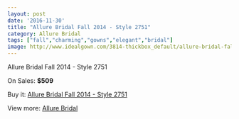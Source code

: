 ```yaml
---
layout: post
date: '2016-11-30'
title: "Allure Bridal Fall 2014 - Style 2751"
category: Allure Bridal
tags: ["fall","charming","gowns","elegant","bridal"]
image: http://www.idealgown.com/3814-thickbox_default/allure-bridal-fall-2014-style-2751.jpg
---
```

Allure Bridal Fall 2014 - Style 2751

On Sales: **$509**
<a href="https://www.idealgown.com/en/allure-bridal/1784-allure-bridal-fall-2014-style-2751.html"><amp-img layout="responsive" width="600" height="600" src="//www.idealgown.com/3814-thickbox_default/allure-bridal-fall-2014-style-2751.jpg" alt="Allure Bridal Fall 2014 - Style 2751 0" /></a>
<a href="https://www.idealgown.com/en/allure-bridal/1784-allure-bridal-fall-2014-style-2751.html"><amp-img layout="responsive" width="600" height="600" src="//www.idealgown.com/3816-thickbox_default/allure-bridal-fall-2014-style-2751.jpg" alt="Allure Bridal Fall 2014 - Style 2751 1" /></a>
<a href="https://www.idealgown.com/en/allure-bridal/1784-allure-bridal-fall-2014-style-2751.html"><amp-img layout="responsive" width="600" height="600" src="//www.idealgown.com/3815-thickbox_default/allure-bridal-fall-2014-style-2751.jpg" alt="Allure Bridal Fall 2014 - Style 2751 2" /></a>

Buy it: [Allure Bridal Fall 2014 - Style 2751](https://www.idealgown.com/en/allure-bridal/1784-allure-bridal-fall-2014-style-2751.html "Allure Bridal Fall 2014 - Style 2751")

View more: [Allure Bridal](https://www.idealgown.com/en/29-allure-bridal "Allure Bridal")